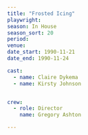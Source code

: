```yaml
---
title: "Frosted Icing"
playwright:
season: In House
season_sort: 20
period:
venue:
date_start: 1990-11-21
date_end: 1990-11-24

cast:
  - name: Claire Dykema
  - name: Kirsty Johnson


crew:
  - role: Director
    name: Gregory Ashton

---
```



